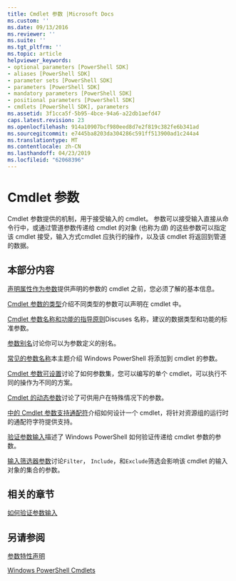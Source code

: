 ```yaml
---
title: Cmdlet 参数 |Microsoft Docs
ms.custom: ''
ms.date: 09/13/2016
ms.reviewer: ''
ms.suite: ''
ms.tgt_pltfrm: ''
ms.topic: article
helpviewer_keywords:
- optional parameters [PowerShell SDK]
- aliases [PowerShell SDK]
- parameter sets [PowerShell SDK]
- parameters [PowerShell SDK]
- mandatory parameters [PowerShell SDK]
- positional parameters [PowerShell SDK]
- cmdlets [PowerShell SDK], parameters
ms.assetid: 3f1cca5f-5b95-4bce-94a6-a22db1aefd47
caps.latest.revision: 23
ms.openlocfilehash: 914a10907bcf980eed8d7e2f819c382fe6b341ad
ms.sourcegitcommit: e7445ba8203da304286c591ff513900ad1c244a4
ms.translationtype: MT
ms.contentlocale: zh-CN
ms.lasthandoff: 04/23/2019
ms.locfileid: "62068396"
---
```

# <a name="cmdlet-parameters"></a>Cmdlet 参数

Cmdlet 参数提供的机制，用于接受输入的 cmdlet。 参数可以接受输入直接从命令行中，或通过管道参数传递给 cmdlet 的对象 (也称为*值*) 的这些参数可以指定该 cmdlet 接受，输入方式cmdlet 应执行的操作，以及该 cmdlet 将返回到管道的数据。

## <a name="in-this-section"></a>本部分内容

[声明属性作为参数](./declaring-properties-as-parameters.md)提供声明的参数的 cmdlet 之前，您必须了解的基本信息。

[Cmdlet 参数的类型](./types-of-cmdlet-parameters.md)介绍不同类型的参数可以声明在 cmdlet 中。

[Cmdlet 参数名称和功能的指导原则](./standard-cmdlet-parameter-names-and-types.md)Discuses 名称，建议的数据类型和功能的标准参数。

[参数别名](./parameter-aliases.md)讨论你可以为参数定义的别名。

[常见的参数名称](./common-parameter-names.md)本主题介绍 Windows PowerShell 将添加到 cmdlet 的参数。

[Cmdlet 参数可设置](./cmdlet-parameter-sets.md)讨论了如何参数集，您可以编写的单个 cmdlet，可以执行不同的操作为不同的方案。

[Cmdlet 的动态参数](./cmdlet-dynamic-parameters.md)讨论了可供用户在特殊情况下的参数。

[中的 Cmdlet 参数支持通配符](./supporting-wildcard-characters-in-cmdlet-parameters.md)介绍如何设计一个 cmdlet，将针对资源组的运行时的通配符字符提供支持。

[验证参数输入](./validating-parameter-input.md)描述了 Windows PowerShell 如何验证传递给 cmdlet 参数的参数。

[输入筛选器参数](./input-filter-parameters.md)讨论`Filter`， `Include`，和`Exclude`筛选会影响该 cmdlet 的输入对象的集合的参数。

## <a name="related-sections"></a>相关的章节

[如何验证参数输入](./how-to-validate-parameter-input.md)

## <a name="see-also"></a>另请参阅

[参数特性声明](./parameter-attribute-declaration.md)

[Windows PowerShell Cmdlets](./cmdlet-overview.md)
